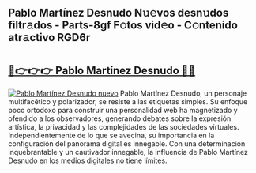 ## Pablo Martínez Desnudo N𝚞𝚎vos desn𝚞dos filtr𝚊dos - Parts-8gf F𝚘tos vid𝚎o - C𝚘ntenido atr𝚊ctivo RGD6r

# <h2><a href="http://mb44a9.tromn.icu/?c=Pablo+Mart%c3%adnez+Desnudo">🔗👉👉👉 Pablo Martínez Desnudo 🔗🔗</a></h2>

[![Pablo Martínez Desnudo nuevo](https://i.imgur.com/pEAQMta.gif)](http://mb44a9.tromn.icu/?c=Pablo+Mart%c3%adnez+Desnudo)
Pablo Martínez Desnudo, un personaje multifacético y polarizador, se resiste a las etiquetas simples. Su enfoque poco ortodoxo para construir una personalidad web ha magnetizado y ofendido a los observadores, generando debates sobre la expresión artística, la privacidad y las complejidades de las sociedades virtuales. Independientemente de lo que se avecina, su importancia en la configuración del panorama digital es innegable. Con una determinación inquebrantable y un cautivador innegable, la influencia de Pablo Martínez Desnudo en los medios digitales no tiene límites.
